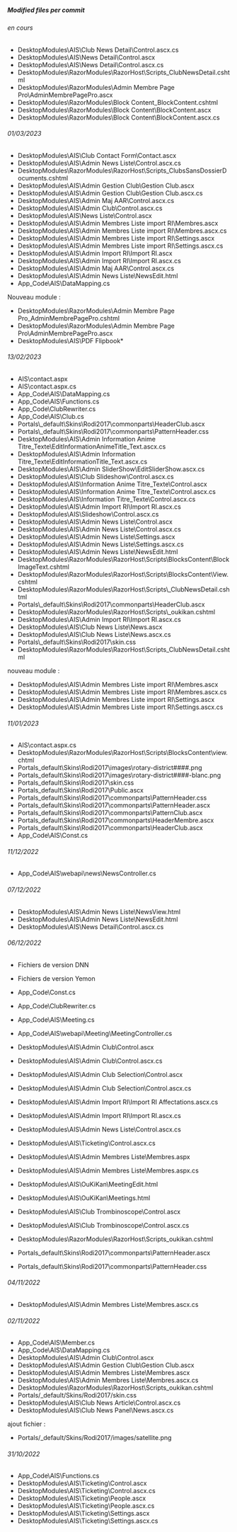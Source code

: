 ##### Modified files per commit
###### en cours
- DesktopModules\AIS\Club News Detail\Control.ascx.cs
- DesktopModules\AIS\News Detail\Control.ascx
- DesktopModules\AIS\News Detail\Control.ascx.cs
- DesktopModules\RazorModules\RazorHost\Scripts\_ClubNewsDetail.cshtml
- DesktopModules\RazorModules\Admin Membre Page Pro\AdminMembrePagePro.ascx
- DesktopModules\RazorModules\Block Content\_BlockContent.cshtml
- DesktopModules\RazorModules\Block Content\BlockContent.ascx
- DesktopModules\RazorModules\Block Content\BlockContent.ascx.cs

###### 01/03/2023
- DesktopModules\AIS\Club Contact Form\Contact.ascx
- DesktopModules\AIS\Admin News Liste\Control.ascx.cs
- DesktopModules\RazorModules\RazorHost\Scripts\_ClubsSansDossierDocuments.cshtml
- DesktopModules\AIS\Admin Gestion Club\Gestion Club.ascx
- DesktopModules\AIS\Admin Gestion Club\Gestion Club.ascx.cs
- DesktopModules\AIS\Admin Maj AAR\Control.ascx.cs
- DesktopModules\AIS\Admin Club\Control.ascx.cs
- DesktopModules\AIS\News Liste\Control.ascx
- DesktopModules\AIS\Admin Membres Liste import RI\Membres.ascx
- DesktopModules\AIS\Admin Membres Liste import RI\Membres.ascx.cs
- DesktopModules\AIS\Admin Membres Liste import RI\Settings.ascx
- DesktopModules\AIS\Admin Membres Liste import RI\Settings.ascx.cs
- DesktopModules\AIS\Admin Import RI\Import RI.ascx
- DesktopModules\AIS\Admin Import RI\Import RI.ascx.cs
- DesktopModules\AIS\Admin Maj AAR\Control.ascx.cs
- DesktopModules\AIS\Admin News Liste\NewsEdit.html
- App_Code\AIS\DataMapping.cs

Nouveau module :
- DesktopModules\RazorModules\Admin Membre Page Pro\_AdminMembrePagePro.cshtml
- DesktopModules\RazorModules\Admin Membre Page Pro\AdminMembrePagePro.ascx
- DesktopModules\AIS\PDF Flipbook\*


###### 13/02/2023
- AIS\contact.aspx
- AIS\contact.aspx.cs
- App_Code\AIS\DataMapping.cs
- App_Code\AIS\Functions.cs
- App_Code\ClubRewriter.cs
- App_Code\AIS\Club.cs
- Portals\\_default\Skins\Rodi2017\commonparts\HeaderClub.ascx
- Portals\\_default\Skins\Rodi2017\commonparts\PatternHeader.css
- DesktopModules\AIS\Admin Information Anime Titre_Texte\EditInformationAnimeTitle_Text.ascx.cs
- DesktopModules\AIS\Admin Information Titre_Texte\EditInformationTitle_Text.ascx.cs
- DesktopModules\AIS\Admin SliderShow\EditSliderShow.ascx.cs
- DesktopModules\AIS\Club Slideshow\Control.ascx.cs
- DesktopModules\AIS\Information Anime Titre_Texte\Control.ascx
- DesktopModules\AIS\Information Anime Titre_Texte\Control.ascx.cs
- DesktopModules\AIS\Information Titre_Texte\Control.ascx.cs
- DesktopModules\AIS\Admin Import RI\Import RI.ascx.cs
- DesktopModules\AIS\Slideshow\Control.ascx.cs
- DesktopModules\AIS\Admin News Liste\Control.ascx
- DesktopModules\AIS\Admin News Liste\Control.ascx.cs
- DesktopModules\AIS\Admin News Liste\Settings.ascx
- DesktopModules\AIS\Admin News Liste\Settings.ascx.cs
- DesktopModules\AIS\Admin News Liste\NewsEdit.html
- DesktopModules\RazorModules\RazorHost\Scripts\BlocksContent\BlockImageText.cshtml
- DesktopModules\RazorModules\RazorHost\Scripts\BlocksContent\View.cshtml
- DesktopModules\RazorModules\RazorHost\Scripts\\_ClubNewsDetail.cshtml
- Portals\\_default\Skins\Rodi2017\commonparts\HeaderClub.ascx
- DesktopModules\RazorModules\RazorHost\Scripts\\_oukikan.cshtml
- DesktopModules\AIS\Admin Import RI\Import RI.ascx.cs
- DesktopModules\AIS\Club News Liste\News.ascx
- DesktopModules\AIS\Club News Liste\News.ascx.cs
- Portals\\_default\Skins\Rodi2017\skin.css
- DesktopModules\RazorModules\RazorHost\Scripts\_ClubNewsDetail.cshtml

nouveau module :
- DesktopModules\AIS\Admin Membres Liste import RI\Membres.ascx
- DesktopModules\AIS\Admin Membres Liste import RI\Membres.ascx.cs
- DesktopModules\AIS\Admin Membres Liste import RI\Settings.ascx
- DesktopModules\AIS\Admin Membres Liste import RI\Settings.ascx.cs


###### 11/01/2023
- AIS\contact.aspx.cs
- DesktopModules\RazorModules\RazorHost\Scripts\BlocksContent\view.chtml
- Portals\_default\Skins\Rodi2017\images\rotary-district####.png
- Portals\_default\Skins\Rodi2017\images\rotary-district####-blanc.png
- Portals\_default\Skins\Rodi2017\skin.css
- Portals\_default\Skins\Rodi2017\Public.ascx
- Portals\_default\Skins\Rodi2017\commonparts\PatternHeader.css
- Portals\_default\Skins\Rodi2017\commonparts\PatternHeader.ascx
- Portals\_default\Skins\Rodi2017\commonparts\PatternClub.ascx
- Portals\_default\Skins\Rodi2017\commonparts\HeaderMembre.ascx
- Portals\_default\Skins\Rodi2017\commonparts\HeaderClub.ascx
- App_Code\AIS\Const.cs

###### 11/12/2022
- App_Code\AIS\webapi\news\NewsController.cs

###### 07/12/2022
- DesktopModules\AIS\Admin News Liste\NewsView.html
- DesktopModules\AIS\Admin News Liste\NewsEdit.html
- DesktopModules\AIS\News Detail\Control.ascx.cs


###### 06/12/2022
- Fichiers de version DNN
- Fichiers de version Yemon

- App_Code\Const.cs
- App_Code\ClubRewriter.cs
- App_Code\AIS\Meeting.cs
- App_Code\AIS\webapi\Meeting\MeetingController.cs
- DesktopModules\AIS\Admin Club\Control.ascx
- DesktopModules\AIS\Admin Club\Control.ascx.cs
- DesktopModules\AIS\Admin Club Selection\Control.ascx
- DesktopModules\AIS\Admin Club Selection\Control.ascx.cs
- DesktopModules\AIS\Admin Import RI\Import RI Affectations.ascx.cs
- DesktopModules\AIS\Admin Import RI\Import RI.ascx.cs
- DesktopModules\AIS\Admin News Liste\Control.ascx.cs
- DesktopModules\AIS\Ticketing\Control.ascx.cs
- DesktopModules\AIS\Admin Membres Liste\Membres.aspx
- DesktopModules\AIS\Admin Membres Liste\Membres.aspx.cs
- DesktopModules\AIS\OuKiKan\MeetingEdit.html
- DesktopModules\AIS\OuKiKan\Meetings.html
- DesktopModules\AIS\Club Trombinoscope\Control.ascx
- DesktopModules\AIS\Club Trombinoscope\Control.ascx.cs
- DesktopModules\RazorModules\RazorHost\Scripts\_oukikan.cshtml
- Portals\_default\Skins\Rodi2017\commonparts\PatternHeader.ascx
- Portals\_default\Skins\Rodi2017\commonparts\PatternHeader.css

###### 04/11/2022
- DesktopModules\AIS\Admin Membres Liste\Membres.ascx.cs

###### 02/11/2022

- App_Code\AIS\Member.cs
- App_Code\AIS\DataMapping.cs
- DesktopModules\AIS\Admin Club\Control.ascx
- DesktopModules\AIS\Admin Gestion Club\Gestion Club.ascx
- DesktopModules\AIS\Admin Membres Liste\Membres.ascx
- DesktopModules\AIS\Admin Membres Liste\Membres.ascx.cs
- DesktopModules\RazorModules\RazorHost\Scripts\_oukikan.cshtml
- Portals/_default/Skins/Rodi2017/skin.css
- DesktopModules\AIS\Club News Article\Control.ascx.cs
- DesktopModules\AIS\Club News Panel\News.ascx.cs

ajout fichier :

- Portals/_default/Skins/Rodi2017/images/satellite.png

###### 31/10/2022

- App_Code\AIS\Functions.cs
- DesktopModules\AIS\Ticketing\Control.ascx
- DesktopModules\AIS\Ticketing\Control.ascx.cs
- DesktopModules\AIS\Ticketing\People.ascx
- DesktopModules\AIS\Ticketing\People.ascx.cs
- DesktopModules\AIS\Ticketing\Settings.ascx
- DesktopModules\AIS\Ticketing\Settings.ascx.cs
	
	
	
	
	
